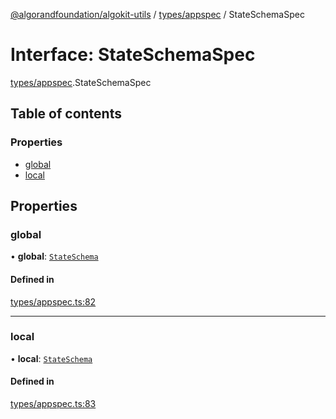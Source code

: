 [@algorandfoundation/algokit-utils](../README.md) / [types/appspec](../modules/types_appspec.md) / StateSchemaSpec

# Interface: StateSchemaSpec

[types/appspec](../modules/types_appspec.md).StateSchemaSpec

## Table of contents

### Properties

- [global](types_appspec.StateSchemaSpec.md#global)
- [local](types_appspec.StateSchemaSpec.md#local)

## Properties

### global

• **global**: [`StateSchema`](../modules/types_appspec.md#stateschema)

#### Defined in

[types/appspec.ts:82](https://github.com/algorandfoundation/algokit-utils-ts/blob/88a7c0f/src/types/appspec.ts#L82)

___

### local

• **local**: [`StateSchema`](../modules/types_appspec.md#stateschema)

#### Defined in

[types/appspec.ts:83](https://github.com/algorandfoundation/algokit-utils-ts/blob/88a7c0f/src/types/appspec.ts#L83)
